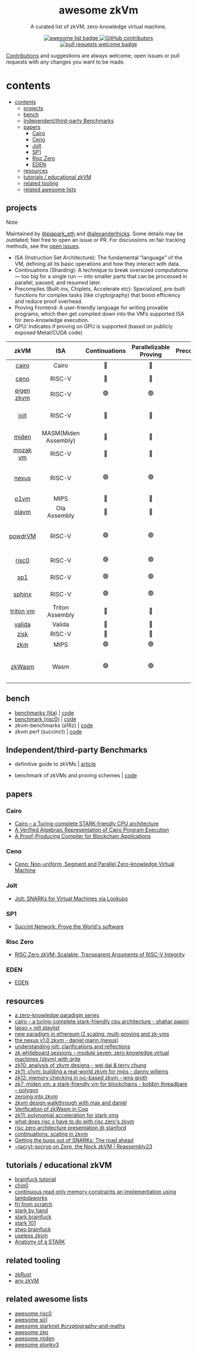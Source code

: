 <div align="center">
  <h1 align="center">awesome zkVm</h1>

A curated list of zkVM, zero-knowledge virtual machine.

  <p align="center">
    <a href="https://github.com/sindresorhus/awesome">
      <img alt="awesome list badge" src="https://cdn.rawgit.com/sindresorhus/awesome/d7305f38d29fed78fa85652e3a63e154dd8e8829/media/badge.svg">
    </a>
    <a href="https://github.com/rkdud007/awesome-zkvm/graphs/contributors">
      <img alt="GitHub contributors" src="https://img.shields.io/github/contributors/rkdud007/awesome-zkvm">
    </a>
    <a href="http://makeapullrequest.com">
      <img alt="pull requests welcome badge" src="https://img.shields.io/badge/PRs-welcome-brightgreen.svg?style=flat">
    </a>
  </p>

</div>

[Contributions](./CONTRIBUTING.md) and suggestions are always welcome; open issues or pull requests with any changes you want to be made.

# contents

- [contents](#contents)
  - [projects](#projects)
  - [bench](#bench)
  - [Independent/third-party Benchmarks](#independentthird-party-benchmarks)
  - [papers](#papers)
    - [Cairo](#cairo)
    - [Ceno](#ceno)
    - [Jolt](#jolt)
    - [SP1](#sp1)
    - [Risc Zero](#risc-zero)
    - [EDEN](#eden)
  - [resources](#resources)
  - [tutorials / educational zkVM](#tutorials--educational-zkvm)
  - [related tooling](#related-tooling)
  - [related awesome lists](#related-awesome-lists)

## projects

> [!NOTE]  
> Maintained by [@piapark_eth](https://x.com/piapark_eth) and [@alexanderlhicks](https://x.com/alexanderlhicks). Some details may be outdated; feel free to open an issue or PR. For discussions on fair tracking methods, see the [open issues](https://github.com/rkdud007/awesome-zkvm/issues).

- ISA (Instruction Set Architecture): The fundamental “language” of the VM, defining all its basic operations and how they interact with data.
- Continuations (Sharding): A technique to break oversized computations — too big for a single run — into smaller parts that can be processed in parallel, paused, and resumed later.
- Precompiles (Built-ins, Chiplets, Accelerate etc): Specialized, pre-built functions for complex tasks (like cryptography) that boost efficiency and reduce proof overhead.
- Proving Frontend: A user-friendly language for writing provable programs, which then get compiled down into the VM’s supported ISA for zero-knowledge execution.
- GPU: Indicates if proving on GPU is supported (based on publicly exposed Metal/CUDA code)

|                               zkVM                                |         ISA          | Continuations  |  Parallelizable Proving  |  Precompiles   |      GPU       |          Frontend                   |            Arithmetization          | Arith. optimizations  |    Backends    |   Verifiers    |
| :---------------------------------------------------------------: | :------------------: | :------------: | :----------------------: | :------------: | :------------: | :---------------------------------: |:-----------------------------------:|:---------------------:|:--------------:|:--------------:|
|         [cairo](https://github.com/lambdaclass/cairo-vm)          |        Cairo         | :red_circle:   |         :red_circle:     | :green_circle: |                |                Cairo                |               `AIR`                 |                       |       FRI      |                |
|            [ceno](https://github.com/scroll-tech/ceno)            |        RISC-V        | :red_circle:   |         :red_circle:     |  :red_circle:  |                |                Rust                 |               `GKR`                 | `Lookup` `Sumcheck`   |    Brakedown   |                |
|      [eigen zkvm](https://github.com/0xEigenLabs/eigen-zkvm)      |        RISC-V        | :green_circle: |       :green_circle:     | :green_circle: | :green_circle: |                Circom, PIL          |               `eAIR`                |                       |  FRI, Groth16  |    Solidity    |
|               [jolt](https://github.com/a16z/jolt)                |        RISC-V        | :red_circle:   |         :red_circle:     |  :red_circle:  |                |                Rust                 |               `R1CS`                | `Lookup` `Sumcheck` `Offline Mem Check`  |    Spartan     |     WASM       |
|        [miden](https://github.com/0xPolygonMiden/miden-vm)        | MASM(Miden Assembly) | :red_circle:   |         :red_circle:     | :green_circle: | :green_circle: |             Rust, Wasm              |               `AIR` (winterfell)    | `Lookup`              |    Winterfell  |     Rust       |
|          [mozak vm](https://github.com/0xmozak/mozak-vm)          |        RISC-V        | :red_circle:   |         :red_circle:     |  :red_circle:  |                |                Rust                 |               `AIR` (Starky)        | `Lookup`              |      FRI       |     Rust       |
|         [nexus](https://github.com/nexus-xyz/nexus-zkvm)          |        RISC-V        | :green_circle: |       :green_circle:     | :green_circle: |                |                Rust                 | Folded Accumulated Relaxed R1CS     | `Accumulated Folding` | Spartan + {Zeromorph, PSE-Halo2 (KZG)} | Rust |
| [o1vm](https://github.com/o1-labs/proof-systems/tree/master/o1vm) |         MIPS         | :red_circle:   |         :red_circle:     |  :red_circle:  |                |                 Go                  |              Plonkish               | `Lookup`              |     IPA        |      Rust      |
|              [olavm](https://github.com/Sin7Y/olavm)              |     Ola Assembly     | :red_circle:   |         :red_circle:     | :green_circle: |                |            Ola Assembly             |           `AIR` (plonky2)           | `Lookup`              |      FRI       |      Rust      |
|          [powdrVM](https://github.com/powdr-labs/powdr)           |        RISC-V        | :green_circle: |       :green_circle:     | :green_circle: |                |                ASM assembly         |        `AIR`-ish (PIL, plonky3)     |            -          | PSE-Halo2 (KZG), Plonky3, FRI([eSTARK](https://eprint.iacr.org/2023/474)) | Solidity (auto-gen) |
|              [risc0](https://github.com/risc0/risc0)              |        RISC-V        | :green_circle: |       :green_circle:     | :green_circle: | :green_circle: |                Rust                 |             `PLONK`                 | `Plookup`             | [DEEP-FRI & ALI](https://eprint.iacr.org/2021/582.pdf) | Rust, Solidity |
|            [sp1](https://github.com/succinctlabs/sp1)             |        RISC-V        | :green_circle: |       :green_circle:     | :green_circle: | :green_circle: |                Rust                 |              `AIR` (plonky3)        |  `Lookup`             |      FRI       | Rust, Solidity |
|       [sphinx](https://github.com/argumentcomputer/sphinx)        |        RISC-V        | :green_circle: |       :green_circle:     | :green_circle: |                |                Rust, Lurk           |    `AIR` (core) `PLONK` (wrap)      | `Lookup`              |     FRI        | Rust           |
|        [triton vm](https://github.com/TritonVM/triton-vm)         |   Triton Assembly    | :red_circle:   |         :red_circle:     |  :red_circle:  |                |           Triton Assembly           |                 `AIR`               | `Lookup` [`Contiguity`](https://triton-vm.org/spec/memory-consistency.html)  | FRI | Rust |
|          [valida](https://github.com/lita-xyz/valida-releases)    |        Valida        | :red_circle:   |         :red_circle:     |  :red_circle:  |                |               Rust, C               |            `AIR` (plonky3)          |                       |       FRI      |        ?       |
|          [zisk](https://github.com/0xPolygonHermez/zisk)          |        RISC-V        | :red_circle:   |         :red_circle:     |  :red_circle:  |                |                 PIL                 |            ?                        |         ?             |         ?      |        ?       |
|               [zkm](https://github.com/zkMIPS/zkm)                |         MIPS         | :green_circle: |       :green_circle:     | :green_circle: |                |              Rust, Go               |          `AIR` (plonky2)            | `Lookup`              |     FRI        |     Rust       |
|         [zkWasm](https://github.com/DelphinusLab/zkWasm)          |         Wasm         | :green_circle: |       :green_circle:     | :green_circle: |                | C, C++, rust, etc (wasm compilable) |          `PLONK`                    | -                     |  IPA?          |     Rust        |

## bench

- [benchmarks (lita)](https://lita.gitbook.io/lita-documentation/architecture/benchmarks) | [code](https://github.com/lita-xyz/benchmarks)
- [benchmark (risc0)](https://reports.risczero.com/benchmarks/Linux-cpu) | [code](https://github.com/risc0/risc0/tree/main/benchmarks)
- zkvm-benchmarks (a16z) | [code](https://github.com/a16z/zkvm-benchmarks)
- zkvm perf (succinct) | [code](https://github.com/succinctlabs/zkvm-perf)

## Independent/third-party Benchmarks

- definitive guide to zkVMs | [article](http://mirror.xyz/stackrlabs.eth/jEBSBZtKEiMiTrRIGMCxN7n6r7al-vi25lmrnD610W4)

- benchmark of zkVMs and proving schemes | [code](https://github.com/babybear-labs/benchmark)

## papers

### Cairo

- [Cairo – a Turing-complete STARK-friendly CPU architecture](https://eprint.iacr.org/2021/1063.pdf)
- [A Verified Algebraic Representation of Cairo Program Execution](https://dl.acm.org/doi/pdf/10.1145/3497775.3503675)
- [A Proof-Producing Compiler for Blockchain Applications](https://drops.dagstuhl.de/storage/00lipics/lipics-vol268-itp2023/LIPIcs.ITP.2023.7/LIPIcs.ITP.2023.7.pdf)

### Ceno

- [Ceno: Non-uniform, Segment and Parallel Zero-knowledge Virtual Machine](https://eprint.iacr.org/2024/387.pdf)

### Jolt

- [Jolt: SNARKs for Virtual Machines via Lookups](https://eprint.iacr.org/2023/1217.pdf)

### SP1

- [Succint Network: Prove the World's software](https://www.provewith.us/)

### Risc Zero

- [RISC Zero zkVM: Scalable, Transparent Arguments of RISC-V Integrity](https://dev.risczero.com/proof-system-in-detail.pdf)

### EDEN

- [EDEN](https://eprint.iacr.org/2023/1021.pdf)

## resources

- [a zero-knowledge paradigm series](https://www.lita.foundation/blog/zero-knowledge-paradigm-zkvm)
- [cairo – a turing-complete stark-friendly cpu architecture - shahar papini](https://www.youtube.com/watch?v=vVgHL5vpJxY&t=33s)
- [lasso + jolt playlist](https://youtube.com/playlist?list=PLjQ9HCQMu_8xjOEM_vh5p26ODtr-mmGxO&si=Uega8IMg_J8kNaa8)
- [new paradigm in ethereum l2 scaling: multi-proving and zk-vms](https://www.mikkoikola.com/blog/2023/12/11/new-paradigm-in-ethereum-l2-scaling-multi-proving-and-zk-vms)
- [the nexus v1.0 zkvm - daniel marin (nexus)](https://www.youtube.com/watch?v=UtzFOwQp8n4)
- [understanding jolt: clarifications and reflections](https://a16zcrypto.com/posts/article/understanding-jolt-clarifications-and-reflections/)
- [zk whiteboard sessions – module seven: zero knowledge virtual machines (zkvm) with grjte](https://www.youtube.com/watch?v=GRFPGJW0hic)
- [zk10: analysis of zkvm designs - wei dai & terry chung](https://www.youtube.com/watch?v=tWJZX-WmbeY&t=325s)
- [zk11: o1vm: building a real-world zkvm for mips - danny willems](https://www.youtube.com/watch?v=HDH2KXRAxAc)
- [zk12: memory checking in ivc-based zkvm - jens groth](https://www.youtube.com/watch?v=kzSYNFh4uQ0&list=PLothk45x3HC9Oz4f3e9-OoYUEytfHWCl5)
- [zk7: miden vm: a stark-friendly vm for blockchains - bobbin threadbare – polygon](https://www.youtube.com/watch?v=81UAaiIgIYA&t=803s)
- [zeroing into zkvm](https://taiko.mirror.xyz/e_5GeGGFJIrOxqvXOfzY6HmWcRjCjRyG0NQF1zbNpNQ)
- [zkvm design walkthrough with max and daniel](https://www.youtube.com/watch?v=aobrJ-zTcAU)
- [Verification of zkWasm in Coq](https://github.com/CertiKProject/zkwasm-fv)
- [zk11: polynomial acceleration for stark vms](https://www.youtube.com/watch?v=R07ina4k7hg)
- [what does risc v have to do with risc zero's zkvm](https://www.youtube.com/watch?v=11DIflEwx50)
- [risc zero architecture presentation @ stanford](https://www.youtube.com/watch?v=RtGk6967PC4)
- [continuations: scaling in zkvm](https://www.youtube.com/watch?v=h1qWnf-M5lo)
- [Getting the bugs out of SNARKs: The road ahead](https://a16zcrypto.com/posts/article/getting-bugs-out-of-snarks/)
- [~tacryt-socryp on Zorp, the Nock zkVM | Reassembly23](https://www.youtube.com/watch?v=zD45V6GAD00)

## tutorials / educational zkVM

- [brainfuck tutorial](https://neptune.cash/learn/brainfuck-tutorial/)
- [chip0](https://github.com/shuklaayush/chip0)
- [continuous read only memory constraints an implementation using lambdaworks](https://blog.lambdaclass.com/continuous-read-only-memory-constraints-an-implementation-using-lambdaworks/)
- [fri from scratch](https://blog.lambdaclass.com/how-to-code-fri-from-scratch/)
- [stark by hand](https://dev.risczero.com/proof-system/stark-by-hand)
- [stark brainfuck](https://aszepieniec.github.io/stark-brainfuck/)
- [stark 101](https://starkware.co/stark-101/)
- [stwo brainfuck](https://github.com/kkrt-labs/stwo-brainfuck)
- [useless zkvm](https://github.com/armanthepythonguy/Useless-ZKVM)
- [Anatomy of a STARK](https://aszepieniec.github.io/stark-anatomy/)
  
## related tooling

- [zkRust](https://github.com/yetanotherco/zkRust)
- [any zkVM](https://github.com/MatteoMer/any-zkvm)

## related awesome lists

- [awesome risc0](https://github.com/inversebrah/awesome-risc0)
- [awesome sp1](https://github.com/gakonst/awesome-sp1)
- [awesome starknet #cryptography-and-maths](https://github.com/keep-starknet-strange/awesome-starknet?tab=readme-ov-file#cryptography-and-maths)
- [awesome zkp](https://github.com/matter-labs/awesome-zero-knowledge-proofs)
- [awesome miden](https://github.com/phklive/awesome-miden)
- [awesome plonky3](https://github.com/Plonky3/awesome-plonky3)
